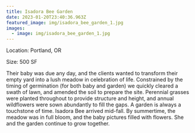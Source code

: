 ```yaml
---
title: Isadora Bee Garden
date: 2023-01-20T23:40:36.963Z
featured_image: img/isadora_bee_garden_1.jpg
images:
  - image: img/isadora_bee_garden_1.jpg
---
```

L﻿ocation: Portland, OR

S﻿ize: 500 SF



Their baby was due any day, and the clients wanted to transform their empty yard into a lush meadow in celebration of life. Constrained by the timing of germination (for both baby and garden) we quickly cleared a swath of lawn, and amended the soil to prepare the site. Perennial grasses were planted throughout to provide structure and height, and annual wildflowers were sown abundantly to fill the gaps. A garden is always a touchstone of time. Isadora Bee arrived mid-fall. By summertime, the meadow was in full bloom, and the baby pictures filled with flowers. She and the garden continue to grow together.